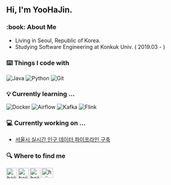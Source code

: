 ## Hi, I'm YooHaJin.

<h3>:book: About Me</h3>

- Living in Seoul, Republic of Korea.
- Studying Software Engineering at Konkuk Univ. ( 2019.03 - )

<h3>⌨️ Things I code with</h3>
<p>
  <img alt="Java" src="https://img.shields.io/badge/-Java-007396?style=flat-square&logo=Java&logoColor=white" />
  <img alt="Python" src="https://img.shields.io/badge/-Python-3776AB?style=flat-square&logo=Python&logoColor=white" />
  <img alt="Git" src="https://img.shields.io/badge/-Git-F05032?style=flat-square&logo=Git&logoColor=white" />
</p>

<h3>💡 Currently learning ...</h3>
<p>
  <img alt="Docker" src="https://img.shields.io/badge/-Docker-2496ED?style=flat-square&logo=Docker&logoColor=white" />
  <img alt="Airflow" src="https://img.shields.io/badge/Apache%20Airflow-017CEE?style=flat-square&logo=apacheairflow&logoColor=white" />
  <img alt="Kafka" src="https://img.shields.io/badge/Apache%20Kafka-231F20?style=flat-square&logo=apachekafka&logoColor=white" />
  <img alt="Flink" src="https://img.shields.io/badge/Apache%20Flink-E6526F?style=flat-square&logo=apacheflink&logoColor=white" />
</p>

<h3>💻 Currently working on ...</h3>

- [서울시 실시간 인구 데이터 파이프라인 구축](https://github.com/u-hajin/seoul-population-data-pipeline)

<h3>🔍 Where to find me</h3>

<a href="https://select-dev-from.tistory.com/" target="_blank">
  <img align="left" alt="hajin's Tistory" width="28px" height="28px" src="https://github.com/u-hajin/u-hajin/assets/68963707/0b28fa83-9317-47ec-b508-8dd5b18ccfa1" />
</a>
<a href="https://velog.io/@redrawn" target="_blank">
  <img align="left" alt="hajin's Velog" width="28px" height="28px" src="https://github.com/u-hajin/u-hajin/assets/68963707/9aace4dc-0f86-4088-bf7f-d20034995143" />
</a>
<a href="https://select-dev.tistory.com/" target="_blank">
  <img align="left" alt="hajin's Tistory" width="28px" height="28px" src="https://user-images.githubusercontent.com/68963707/184910066-93d3c158-9ca7-426d-a9c3-6eed6f54c62f.png" />
</a>
<a href="mailto:yoohajin.dev@gmail.com" target="_blank">
  <img align="left" alt="hajin's mail" width="31px" height="26px" src="https://upload.wikimedia.org/wikipedia/commons/thumb/7/7e/Gmail_icon_%282020%29.svg/512px-Gmail_icon_%282020%29.svg.png?20201210105308" />
</a>
